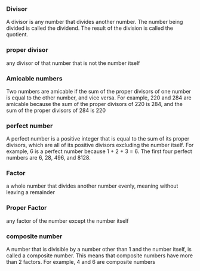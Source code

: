 ### Divisor
A divisor is any number that divides another number. The number being divided is called the dividend. The result of the division is called the quotient.

### proper divisor
any divisor of that number that is not the number itself

### Amicable numbers
Two numbers are amicable if the sum of the proper divisors of one number is equal to the other number, and vice versa. For example, 220 and 284 are amicable because the sum of the proper divisors of 220 is 284, and the sum of the proper divisors of 284 is 220

### perfect number
A perfect number is a positive integer that is equal to the sum of its proper divisors, which are all of its positive divisors excluding the number itself. For example, 6 is a perfect number because 1 + 2 + 3 = 6.
The first four perfect numbers are 6, 28, 496, and 8128.

### Factor
a whole number that divides another number evenly, meaning without leaving a remainder

### Proper Factor
any factor of the number except the number itself

### composite number

A number that is divisible by a number other than 1 and the number itself, is called a composite number. This means that composite numbers have more than 2 factors. For example, 4 and 6 are composite numbers

